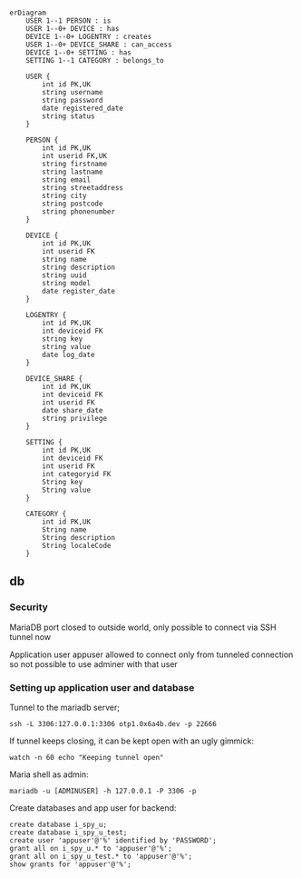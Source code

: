 ```mermaid

erDiagram
    USER 1--1 PERSON : is
    USER 1--0+ DEVICE : has
    DEVICE 1--0+ LOGENTRY : creates
    USER 1--0+ DEVICE_SHARE : can_access
    DEVICE 1--0+ SETTING : has
    SETTING 1--1 CATEGORY : belongs_to

    USER {
        int id PK,UK
        string username
        string password
        date registered_date
        string status
    }

    PERSON {
        int id PK,UK
        int userid FK,UK
        string firstname
        string lastname
        string email
        string streetaddress
        string city
        string postcode
        string phonenumber
    }

    DEVICE {
        int id PK,UK
        int userid FK 
        string name
        string description
        string uuid
        string model
        date register_date
    }

    LOGENTRY {
        int id PK,UK
        int deviceid FK
        string key
        string value
        date log_date
    }

    DEVICE_SHARE {
        int id PK,UK
        int deviceid FK
        int userid FK
        date share_date
        string privilege
    }

    SETTING {
        int id PK,UK
        int deviceid FK
        int userid FK
        int categoryid FK
        String key
        String value
    }

    CATEGORY {
        int id PK,UK
        String name
        String description
        String localeCode
    }
```


## db


### Security

MariaDB port closed to outside world, only possible to connect via SSH tunnel now

Application user appuser allowed to connect only from tunneled connection so not possible to use adminer with that user


### Setting up application user and database

Tunnel to the mariadb server;
```
ssh -L 3306:127.0.0.1:3306 otp1.0x6a4b.dev -p 22666
```

If tunnel keeps closing, it can be kept open with an ugly gimmick:
```
watch -n 60 echo "Keeping tunnel open"
```

Maria shell as admin:
```
mariadb -u [ADMINUSER] -h 127.0.0.1 -P 3306 -p
```

Create databases and app user for backend:
```
create database i_spy_u;
create database i_spy_u_test;
create user 'appuser'@'%' identified by 'PASSWORD';
grant all on i_spy_u.* to 'appuser'@'%';
grant all on i_spy_u_test.* to 'appuser'@'%';
show grants for 'appuser'@'%';
```

